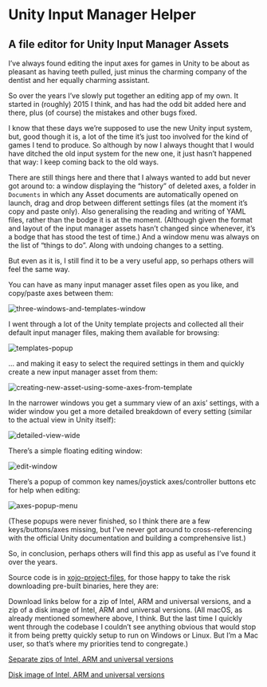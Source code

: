 # Unity Input Manager Helper 
## A file editor for Unity Input Manager Assets

I’ve always found editing the input axes for games in Unity to be about as pleasant as having teeth pulled, just minus the charming company of the dentist and her equally charming assistant.

So over the years I’ve slowly put together an editing app of my own. It started in (roughly) 2015 I think, and has had the odd bit added here and there, plus (of course) the mistakes and other bugs fixed.

I know that these days we’re supposed to use the new Unity input system, but, good though it is, a lot of the time it’s just too involved for the kind of games I tend to produce. So although by now I always thought that I would have ditched the old input system for the new one, it just hasn’t happened that way: I keep coming back to the old ways.

There are still things here and there that I always wanted to add but never got around to: a window displaying the “history” of deleted axes, a folder in `Documents` in which any Asset documents are automatically opened on launch, drag and drop between different settings files (at the moment it’s copy and paste only). Also generalising the reading and writing of YAML files, rather than the bodge it is at the moment. (Although given the format and layout of the input manager assets hasn’t changed since whenever, it’s a bodge that has stood the test of time.) And a window menu was always on the list of “things to do”. Along with undoing changes to a setting.

But even as it is, I still find it to be a very useful app, so perhaps others will feel the same way.

You can have as many input manager asset files open as you like, and copy/paste axes between them:

![three-windows-and-templates-window](https://github.com/user-attachments/assets/66b0041c-eac6-47b2-9f98-518fa1b29ff4)

I went through a lot of the Unity template projects and collected all their default input manager files, making them available for browsing:

![templates-popup](https://github.com/user-attachments/assets/37253609-554f-40fb-ba88-258e6cbc6439)

... and making it easy to select the required settings in them and quickly create a new input manager asset from them:

![creating-new-asset-using-some-axes-from-template](https://github.com/user-attachments/assets/ec706159-6584-444f-ae76-a4f74d3b7e3b)

In the narrower windows you get a summary view of an axis’ settings, with a wider window you get a more detailed breakdown of every setting (similar to the actual view in Unity itself):

![detailed-view-wide](https://github.com/user-attachments/assets/3aecc26e-48f7-43b9-9a4c-bde0de5d3af2)

There’s a simple floating editing window:

![edit-window](https://github.com/user-attachments/assets/7263e34d-284b-44ad-90ae-188bb7d08be6)

There’s a popup of common key names/joystick axes/controller buttons etc for help when editing:

![axes-popup-menu](https://github.com/user-attachments/assets/a0dd9b18-47fa-4fd5-8eb6-1b45eda01303)

(These popups were never finished, so I think there are a few keys/buttons/axes missing, but I’ve never got around to cross-referencing with the official Unity documentation and building a comprehensive list.)

So, in conclusion, perhaps others will find this app as useful as I’ve found it over the years.

Source code is in [xojo-project-files](/xojo-project-files), for those happy to take the risk downloading pre-built binaries, here they are:

Download links below for a zip of Intel, ARM and universal versions, and a zip of a disk image of Intel, ARM and universal versions. (All macOS, as already mentioned somewhere above, I think. But the last time I quickly went through the codebase I couldn’t see anything obvious that would stop it from being pretty quickly setup to run on Windows or Linux. But I’m a Mac user, so that’s where my priorities tend to congregate.)

[Separate zips of Intel, ARM and universal versions](https://github.com/charlierobin/unity-input-manager/releases)

[Disk image of Intel, ARM and universal versions](https://github.com/charlierobin/unity-input-manager/releases)
